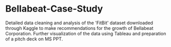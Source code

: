 # Bellabeat-Case-Study
Detailed data cleaning and analysis of the 'FitBit' dataset downloaded through Kaggle to make recommendations for the growth of Bellabeat Corporation. Further visualization of the data using Tableau and preparation of a pitch deck on MS PPT.
